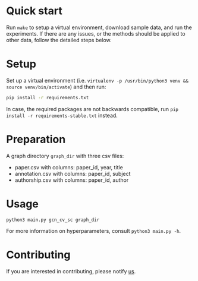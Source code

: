 # Quick start

Run `make` to setup a virtual environment, download sample data, and run the experiments.
If there are any issues, or the methods should be applied to other data, follow the detailed steps below.

# Setup

Set up a virtual environment (i.e. `virtualenv -p /usr/bin/python3 venv && source venv/bin/activate`) and then run:

```sh
pip install -r requirements.txt
```

In case, the required packages are not backwards compatible, run `pip install -r requirements-stable.txt` instead.

# Preparation

A graph directory `graph_dir` with three csv files:

- paper.csv with columns: paper\_id, year, title
- annotation.csv with columns: paper\_id, subject
- authorship.csv with columns: paper\_id, author


# Usage


```python3 main.py gcn_cv_sc graph_dir```

For more information on hyperparameters, consult `python3 main.py -h`.

# Contributing

If you are interested in contributing, please notify [us](mailto:l.galke@zbw.eu).
